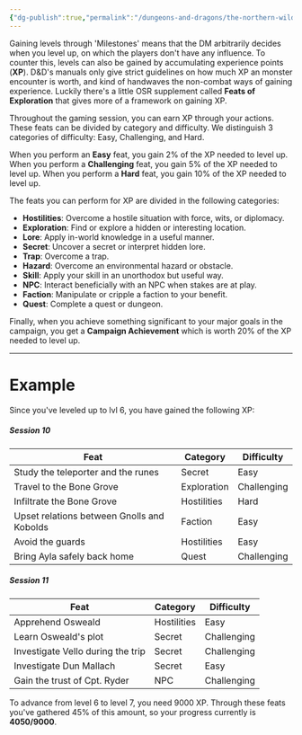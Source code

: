 ```yaml
---
{"dg-publish":true,"permalink":"/dungeons-and-dragons/the-northern-wilds/players/reference-material/leveling-through-xp/","tags":["TTRPG/Campaigns/Northern-Wilds","SRD"]}
---
```


Gaining levels through 'Milestones' means that the DM arbitrarily decides when you level up, on which the players don't have any influence. To counter this, levels can also be gained by accumulating experience points (**XP**). D&D's manuals only give strict guidelines on how much XP an monster encounter is worth, and kind of handwaves the non-combat ways of gaining experience. Luckily there's a little OSR supplement called **Feats of Exploration** that gives more of a framework on gaining XP.

Throughout the gaming session, you can earn XP through your actions. These feats can be divided by category and difficulty. We distinguish 3 categories of difficulty: Easy, Challenging, and Hard.

When you perform an **Easy** feat, you gain 2% of the XP needed to level up.
When you perform a **Challenging** feat, you gain 5% of the XP needed to level up.
When you perform a **Hard** feat, you gain 10% of the XP needed to level up.

The feats you can perform for XP are divided in the following categories:
- **Hostilities**: Overcome a hostile situation with force, wits, or diplomacy.
- **Exploration**: Find or explore a hidden or interesting location.
- **Lore**: Apply in-world knowledge in a useful manner.
- **Secret**: Uncover a secret or interpret hidden lore.
- **Trap**: Overcome a trap.
- **Hazard**: Overcome an environmental hazard or obstacle.
- **Skill**: Apply your skill in an unorthodox but useful way.
- **NPC**: Interact beneficially with an NPC when stakes are at play.
- **Faction**: Manipulate or cripple a faction to your benefit.
- **Quest**: Complete a quest or dungeon.

Finally, when you achieve something significant to your major goals in the campaign, you get a **Campaign Achievement** which is worth 20% of the XP needed to level up.

---
# Example
Since you've leveled up to lvl 6, you have gained the following XP:

##### Session 10

| Feat                                       | Category    | Difficulty  |
| ------------------------------------------ | ----------- | ----------- |
| Study the teleporter and the runes         | Secret      | Easy        |
| Travel to the Bone Grove                   | Exploration | Challenging |
| Infiltrate the Bone Grove                  | Hostilities | Hard        |
| Upset relations between Gnolls and Kobolds | Faction     | Easy        |
| Avoid the guards                           | Hostilities | Easy        |
| Bring Ayla safely back home                | Quest       | Challenging |
##### Session 11

| Feat                              | Category    | Difficulty  |
| --------------------------------- | ----------- | ----------- |
| Apprehend Osweald                 | Hostilities | Easy        |
| Learn Osweald's plot              | Secret      | Challenging |
| Investigate Vello during the trip | Secret      | Challenging |
| Investigate Dun Mallach           | Secret      | Easy        |
| Gain the trust of Cpt. Ryder      | NPC         | Challenging |

To advance from level 6 to level 7, you need 9000 XP. Through these feats you've gathered 45% of this amount, so your progress currently is **4050/9000**.
